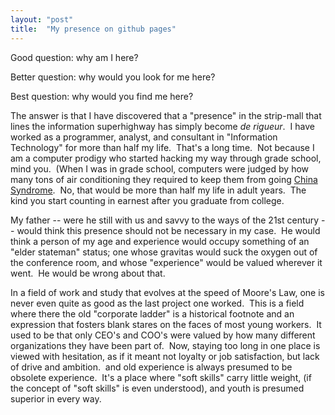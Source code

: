 ```yaml
---
layout: "post"
title:  "My presence on github pages"
---
```


Good question: why am I here?

Better question: why would you look for me here?

Best question: why would you find me here?

The answer is that I have discovered that a "presence" in the strip-mall that lines the information superhighway has simply become _de rigueur_.&nbsp; 
I have worked as a programmer, analyst, and consultant in "Information Technology" for more than half my life.&nbsp; 
That's a long time.&nbsp; Not because I am a computer prodigy who started hacking my way through grade school, mind you.&nbsp; (When I was in grade school, 
computers were judged by how many tons of air conditioning they required to keep them from going [China Syndrome](https://www.google.com/url?sa=t&rct=j&q=&esrc=s&source=web&cd=1&cad=rja&uact=8&ved=0ahUKEwiJ_YGJ9t7WAhVBrlQKHedTAG0QFggmMAA&url=https%3A%2F%2Fen.wikipedia.org%2Fwiki%2FThe_China_Syndrome&usg=AOvVaw224COq4UfYbpouV-jNrme-).&nbsp; 
No, that would be more than half my life in adult years.&nbsp; The kind you start counting in earnest after you graduate from college.

My father -- were he still with us and savvy to the ways of the 21st century -- would think this presence should not be necessary in my case.&nbsp; 
He would think a person of my age and experience would occupy something of an "elder stateman" status; one whose gravitas would suck the oxygen out 
of the conference room, and whose "experience" would be valued wherever it went.&nbsp; He would be wrong about that.

In a field of work and study that evolves at the speed of Moore's Law, one is never even quite as good as the last project one worked.&nbsp; 
This is a field where there the old "corporate ladder" is a historical footnote and an expression that fosters blank stares on the faces of most young workers.&nbsp; 
It used to be that only CEO's and COO's were valued by how many different organizations they have been part of.&nbsp; 
Now, staying too long in one place is viewed with hesitation, as if it meant not loyalty or job satisfaction, but lack of drive and ambition.&nbsp; 
and old experience is always 
presumed to be obsolete experience.&nbsp; It's a place where "soft skills" carry little weight, (if the concept of "soft skills" is even understood), 
and youth is presumed superior in every way.&nbsp; 
